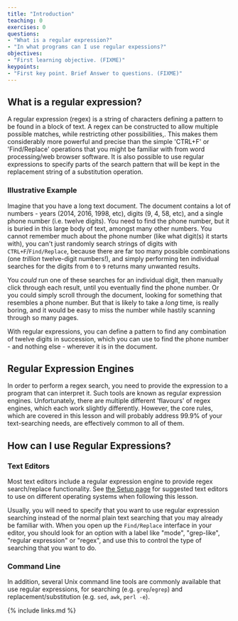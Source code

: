```yaml
---
title: "Introduction"
teaching: 0
exercises: 0
questions:
- "What is a regular expression?"
- "In what programs can I use regular expessions?"
objectives:
- "First learning objective. (FIXME)"
keypoints:
- "First key point. Brief Answer to questions. (FIXME)"
---
```


## What is a regular expression?

A regular expression (regex) is a string of characters
defining a pattern to be found in a block of text.
A regex can be constructed to allow multiple possible matches,
while restricting other possibilities,.
This makes them considerably more powerful and precise
than the simple 'CTRL+F' or 'Find/Replace' operations
that you might be familiar with
from word processing/web browser software.
It is also possible to use regular expressions to
specify parts of the search pattern that will be kept in
the replacement string of a substitution operation.

### Illustrative Example

Imagine that you have a long text document.
The document contains a lot of numbers -
years (2014, 2016, 1998, etc),
digits (9, 4, 58, etc),
and a single phone number (i.e. twelve digits).
You need to find the phone number,
but it is buried in this large body of text, amongst many other numbers.
You cannot remember much about the phone number
(like what digit(s) it starts with),
you can't just randomly search strings of digits with
`CTRL+F`/`Find/Replace`,
because there are far too many possible combinations
(one *trillion* twelve-digit numbers!),
and simply performing ten individual searches
for the digits from `0` to `9` returns many unwanted results.

You *could* run one of these searches for an individual digit,
then manually click through each result,
until you eventually find the phone number.
Or you could simply scroll through the document,
looking for something that resembles a phone number.
But that is likely to take a *long* time, is really boring,
and it would be easy to miss the number while hastily scanning
through so many pages.

With regular expressions, you can define a pattern to find
any combination of twelve digits in succession,
which you can use to find the phone number -
and nothing else -
wherever it is in the document.


## Regular Expression Engines

In order to perform a regex search,
you need to provide the expression to a program that can interpret it.
Such tools are known as regular expression engines.
Unfortunately, there are multiple different 'flavours' of regex engines,
which each work slightly differently.
However, the core rules, which are covered in this lesson and
will probably address 99.9% of your text-searching needs,
are effectively common to all of them.


## How can I use Regular Expressions?

### Text Editors

Most text editors include a regular expression engine
to provide regex search/replace functionality.
See [the Setup page](setup) for suggested text editors to
use on different operating systems when following this lesson.

Usually, you will need to specify that you want to
use regular expression searching instead of
the normal plain text searching that you may already be familiar with.
When you open up the `Find/Replace` interface in your editor,
you should look for an option with a label like
"mode", "grep-like", "regular expression" or "regex",
and use this to control the type of searching that you want to do.

### Command Line

In addition, several Unix command line tools are commonly available
that use regular expressions,
for searching (e.g. `grep`/`egrep`)
and replacement/substitution (e.g. `sed`, `awk`, `perl -e`).

{% include links.md %}
